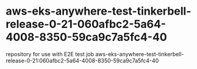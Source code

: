 # aws-eks-anywhere-test-tinkerbell-release-0-21-060afbc2-5a64-4008-8350-59ca9c7a5fc4-40
repository for use with E2E test job aws-eks-anywhere-test-tinkerbell-release-0-21:060afbc2-5a64-4008-8350-59ca9c7a5fc4-40
